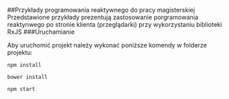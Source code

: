 ##Przykłady programowania reaktywnego do pracy magisterskiej
Przedstawione przykłady prezentują zastosowanie porgramowania reaktynwego po stronie klienta (przeglądarki)
przy wykorzystaniu biblioteki RxJS
###Uruchamianie

Aby uruchomić projekt należy wykonać poniższe komendy w folderze projektu:

```npm install```

```bower install```

```npm start```